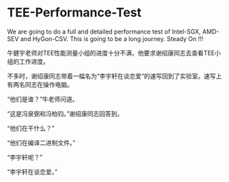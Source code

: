 # TEE-Performance-Test
We are going to do a full and detailed performance test of Intel-SGX, AMD-SEV and HyGon-CSV.
This is going to be a long journey. Steady On !!!

牛健宇老师对TEE性能测量小组的进度十分不满，他要求谢绍康同志去查看TEE小组的工作进度。

不多时，谢绍康同志带着一幅名为“李宇轩在谈恋爱”的速写回到了实验室。速写上有两名同志在操作电脑。

“他们是谁？”牛老师问道。

“这是冯泉弼和冯柏钧。”谢绍康同志回答到。

“他们在干什么？”

“他们在编译二进制文件。”

“李宇轩呢？”

“李宇轩在谈恋爱。”
